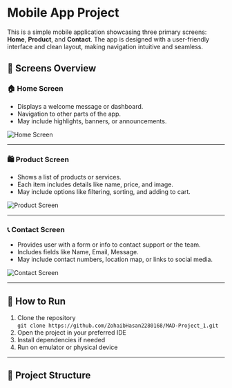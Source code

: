 # Mobile App Project

This is a simple mobile application showcasing three primary screens: **Home**, **Product**, and **Contact**. The app is designed with a user-friendly interface and clean layout, making navigation intuitive and seamless.

## 📱 Screens Overview

### 🏠 Home Screen

- Displays a welcome message or dashboard.
- Navigation to other parts of the app.
- May include highlights, banners, or announcements.

![Home Screen](https://github.com/ZohaibHasan2280168/MAD-Project_1/tree/main/screenshots/home.PNG)

---

### 🛍️ Product Screen

- Shows a list of products or services.
- Each item includes details like name, price, and image.
- May include options like filtering, sorting, and adding to cart.

![Product Screen](https://github.com/ZohaibHasan2280168/MAD-Project_1/tree/main/screenshots/product.png)

---

### 📞 Contact Screen

- Provides user with a form or info to contact support or the team.
- Includes fields like Name, Email, Message.
- May include contact numbers, location map, or links to social media.

![Contact Screen](https://github.com/ZohaibHasan2280168/MAD-Project_1/tree/main/screenshots/contact.png)

---

## 🚀 How to Run

1. Clone the repository  
   `git clone https://github.com/ZohaibHasan2280168/MAD-Project_1.git`
2. Open the project in your preferred IDE
3. Install dependencies if needed
4. Run on emulator or physical device

---

## 📂 Project Structure

